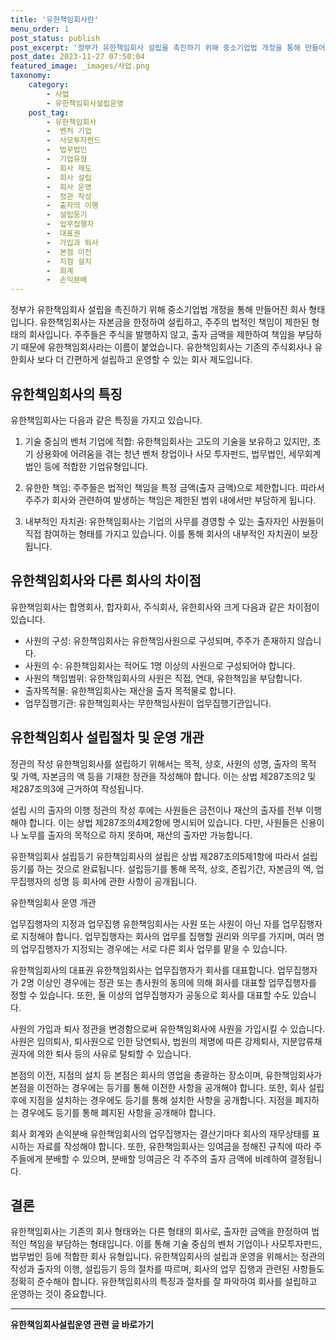 ```yaml
---
title: '유한책임회사란'
menu_order: 1
post_status: publish
post_excerpt: '정부가 유한책임회사 설립을 촉진하기 위해 중소기업법 개정을 통해 만들어진 회사 형태입니다. 유한책임회사는 자본금을 한정하여 설립하고, 주주의 법적인 책임이 제한된 형태의 회사입니다. 주주들은 주식을 발행하지 않고, 출자 금액을 제한하여 책임을 부담하기 때문에 유한책임회사라는 이름이 붙었습니다. 유한책임회사는 기존의 주식회사나 유한회사 보다 더 간편하게 설립하고 운영할 수 있는 회사 제도입니다.'
post_date: 2023-11-27 07:50:04
featured_image: _images/사업.png
taxonomy:
    category:
        - 사업
        - 유한책임회사설립운영
    post_tag:
        - 유한책임회사
        -  벤처 기업
        -  사모투자펀드
        -  법무법인
        -  기업유형
        -  회사 제도
        -  회사 설립
        -  회사 운영
        -  정관 작성
        -  출자의 이행
        -  설립등기
        -  업무집행자
        -  대표권
        -  가입과 퇴사
        -  본점 이전
        -  지점 설치
        -  회계
        -  손익분배
---
```



정부가 유한책임회사 설립을 촉진하기 위해 중소기업법 개정을 통해 만들어진 회사 형태입니다. 유한책임회사는 자본금을 한정하여 설립하고, 주주의 법적인 책임이 제한된 형태의 회사입니다. 주주들은 주식을 발행하지 않고, 출자 금액을 제한하여 책임을 부담하기 때문에 유한책임회사라는 이름이 붙었습니다. 유한책임회사는 기존의 주식회사나 유한회사 보다 더 간편하게 설립하고 운영할 수 있는 회사 제도입니다.

## 유한책임회사의 특징

유한책임회사는 다음과 같은 특징을 가지고 있습니다.

1. 기술 중심의 벤처 기업에 적합: 유한책임회사는 고도의 기술을 보유하고 있지만, 초기 상용화에 어려움을 겪는 청년 벤처 창업이나 사모 투자펀드, 법무법인, 세무회계법인 등에 적합한 기업유형입니다.

2. 유한한 책임: 주주들은 법적인 책임을 특정 금액(출자 금액)으로 제한합니다. 따라서 주주가 회사와 관련하여 발생하는 책임은 제한된 범위 내에서만 부담하게 됩니다.

3. 내부적인 자치권: 유한책임회사는 기업의 사무를 경영할 수 있는 출자자인 사원들이 직접 참여하는 형태를 가지고 있습니다. 이를 통해 회사의 내부적인 자치권이 보장됩니다.

## 유한책임회사와 다른 회사의 차이점

유한책임회사는 합명회사, 합자회사, 주식회사, 유한회사와 크게 다음과 같은 차이점이 있습니다.

- 사원의 구성: 유한책임회사는 유한책임사원으로 구성되며, 주주가 존재하지 않습니다.
- 사원의 수: 유한책임회사는 적어도 1명 이상의 사원으로 구성되어야 합니다.
- 사원의 책임범위: 유한책임회사의 사원은 직접, 연대, 유한책임을 부담합니다.
- 출자목적물: 유한책임회사는 재산을 출자 목적물로 합니다.
- 업무집행기관: 유한책임회사는 무한책임사원이 업무집행기관입니다.

## 유한책임회사 설립절차 및 운영 개관

정관의 작성
유한책임회사를 설립하기 위해서는 목적, 상호, 사원의 성명, 출자의 목적 및 가액, 자본금의 액 등을 기재한 정관을 작성해야 합니다. 이는 상법 제287조의2 및 제287조의3에 근거하여 작성됩니다.

설립 시의 출자의 이행
정관의 작성 후에는 사원들은 금전이나 재산의 출자를 전부 이행해야 합니다. 이는 상법 제287조의4제2항에 명시되어 있습니다. 다만, 사원들은 신용이나 노무를 출자의 목적으로 하지 못하며, 재산의 출자만 가능합니다.

유한책임회사 설립등기
유한책임회사의 설립은 상법 제287조의5제1항에 따라서 설립등기를 하는 것으로 완료됩니다. 설립등기를 통해 목적, 상호, 존립기간, 자본금의 액, 업무집행자의 성명 등 회사에 관한 사항이 공개됩니다.

유한책임회사 운영 개관

업무집행자의 지정과 업무집행
유한책임회사는 사원 또는 사원이 아닌 자를 업무집행자로 지정해야 합니다. 업무집행자는 회사의 업무를 집행할 권리와 의무를 가지며, 여러 명의 업무집행자가 지정되는 경우에는 서로 다른 회사 업무를 맡을 수 있습니다.

유한책임회사의 대표권
유한책임회사는 업무집행자가 회사를 대표합니다. 업무집행자가 2명 이상인 경우에는 정관 또는 총사원의 동의에 의해 회사를 대표할 업무집행자를 정할 수 있습니다. 또한, 둘 이상의 업무집행자가 공동으로 회사를 대표할 수도 있습니다.

사원의 가입과 퇴사
정관을 변경함으로써 유한책임회사에 사원을 가입시킬 수 있습니다. 사원은 임의퇴사, 퇴사원으로 인한 당연퇴사, 법원의 제명에 따른 강제퇴사, 지분압류채권자에 의한 퇴사 등의 사유로 탈퇴할 수 있습니다.

본점의 이전, 지점의 설치 등
본점은 회사의 영업을 총괄하는 장소이며, 유한책임회사가 본점을 이전하는 경우에는 등기를 통해 이전한 사항을 공개해야 합니다. 또한, 회사 설립 후에 지점을 설치하는 경우에도 등기를 통해 설치한 사항을 공개합니다. 지점을 폐지하는 경우에도 등기를 통해 폐지된 사항을 공개해야 합니다.

회사 회계와 손익분배
유한책임회사의 업무집행자는 결산기마다 회사의 재무상태를 표시하는 자료를 작성해야 합니다. 또한, 유한책임회사는 잉여금을 정해진 규칙에 따라 주주들에게 분배할 수 있으며, 분배할 잉여금은 각 주주의 출자 금액에 비례하여 결정됩니다.

## 결론


유한책임회사는 기존의 회사 형태와는 다른 형태의 회사로, 출자한 금액을 한정하여 법적인 책임을 부담하는 형태입니다. 이를 통해 기술 중심의 벤처 기업이나 사모투자펀드, 법무법인 등에 적합한 회사 유형입니다. 유한책임회사의 설립과 운영을 위해서는 정관의 작성과 출자의 이행, 설립등기 등의 절차를 따르며, 회사의 업무 집행과 관련된 사항들도 정확히 준수해야 합니다. 유한책임회사의 특징과 절차를 잘 파악하여 회사를 설립하고 운영하는 것이 중요합니다.
<!-- wp:separator -->
<hr class="wp-block-separator has-alpha-channel-opacity"/>
<!-- /wp:separator -->

<!-- wp:group {"backgroundColor":"base","layout":{"type":"constrained"}} -->
<div class="wp-block-group has-base-background-color has-background"><!-- wp:paragraph {"align":"center","fontSize":"medium"} -->
<p class="has-text-align-center has-large-font-size"><strong>유한책임회사설립운영 관련 글 바로가기</strong></p>
<!-- /wp:paragraph -->


<!-- wp:latest-posts
{"categories":[{"id":28319,"count":19,"description":"","link":"https://uknowlaw.com/category/%ec%9c%a0%ed%95%9c%ec%b1%85%ec%9e%84%ed%9a%8c%ec%82%ac%ec%84%a4%eb%a6%bd%ec%9a%b4%ec%98%81/","name":"유한책임회사설립운영","slug":"유한책임회사설립운영","taxonomy":"category","parent":0,"meta":[],"_links":{"self":[{"href":"https://uknowlaw.com/wp-json/wp/v2/categories/28319"}],"collection":[{"href":"https://uknowlaw.com/wp-json/wp/v2/categories"}],"about":[{"href":"https://uknowlaw.com/wp-json/wp/v2/taxonomies/category"}],"wp:post_type":[{"href":"https://uknowlaw.com/wp-json/wp/v2/posts?categories=28319"}],"curies":[{"name":"wp","href":"https://api.w.org/{rel}","templated":true}]}}],"postsToShow":100,"excerptLength":28,"postLayout":"grid","columns":2,"featuredImageAlign":"left","featuredImageSizeSlug":"large","fontSize":"small"} /--></div>
<!-- /wp:group -->